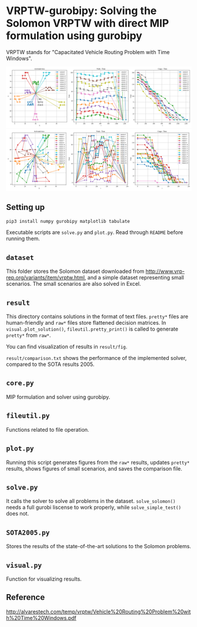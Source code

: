 # **VRPTW-gurobipy**: Solving the Solomon VRPTW with direct MIP formulation using gurobipy

VRPTW stands for "Capacitated Vehicle Routing Problem with Time Windows".

![Solomon C101_100](./result/fig/C101_100.png)
![Solomon RC101_100](./result/fig/RC101_100.png)

## Setting up

```
pip3 install numpy gurobipy matplotlib tabulate
```

Executable scripts are `solve.py` and `plot.py`. Read through `README` before running them.

## `dataset`

This folder stores the Solomon dataset downloaded from http://www.vrp-rep.org/variants/item/vrptw.html, and a simple dataset representing small scenarios. The small scenarios are also solved in Excel.

## `result`

This directory contains solutions in the format of text files. `pretty*` files are human-friendly and `raw*` files store flattened decision matrices. In `visual.plot_solution()`, `fileutil.pretty_print()` is called to generate `pretty*` from `raw*`.

You can find visualization of results in `result/fig`.

`result/comparison.txt` shows the performance of the implemented solver, compared to the SOTA results 2005.

## `core.py`

MIP formulation and solver using gurobipy.

## `fileutil.py`

Functions related to file operation.

## `plot.py`

Running this script generates figures from the `raw*` results, updates `pretty*` results, shows figures of small scenarios, and saves the comparison file.

## `solve.py`

It calls the solver to solve all problems in the dataset. `solve_solomon()` needs a full gurobi liscense to work properly, while `solve_simple_test()` does not.

## `SOTA2005.py`

Stores the results of the state-of-the-art solutions to the Solomon problems.

## `visual.py`

Function for visualizing results.

## Reference

http://alvarestech.com/temp/vrptw/Vehicle%20Routing%20Problem%20with%20Time%20Windows.pdf
